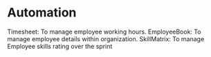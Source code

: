 # Automation
Timesheet: To manage employee working hours. EmployeeBook: To manage employee details within organization. SkillMatrix: To manage Employee skills rating over the sprint
